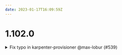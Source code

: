 ```yaml
---
date: 2023-01-17T16:09:59Z
---
```


# 1.102.0

<details>
  <summary>Fix typo in karpenter-provisioner @max-lobur (#539)</summary>

### what
I formatted it last moment and did not notice that actually changed the object. 
Fixing that and reformatting all of it so it's more obvious for future maintainers.

### why
* Fixing bug

### references
https://github.com/cloudposse/terraform-aws-components/pull/536


</details>